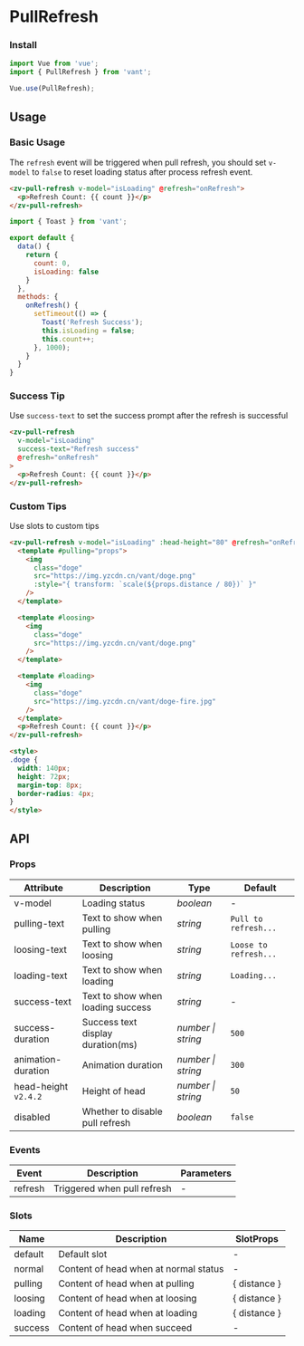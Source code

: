 # PullRefresh

### Install

```js
import Vue from 'vue';
import { PullRefresh } from 'vant';

Vue.use(PullRefresh);
```

## Usage

### Basic Usage

The `refresh` event will be triggered when pull refresh, you should set `v-model` to `false` to reset loading status after process refresh event.

```html
<zv-pull-refresh v-model="isLoading" @refresh="onRefresh">
  <p>Refresh Count: {{ count }}</p>
</zv-pull-refresh>
```

```js
import { Toast } from 'vant';

export default {
  data() {
    return {
      count: 0,
      isLoading: false
    }
  },
  methods: {
    onRefresh() {
      setTimeout(() => {
        Toast('Refresh Success');
        this.isLoading = false;
        this.count++;
      }, 1000);
    }
  }
}
```

### Success Tip

Use `success-text` to set the success prompt after the refresh is successful

```html
<zv-pull-refresh
  v-model="isLoading"
  success-text="Refresh success"
  @refresh="onRefresh"
>
  <p>Refresh Count: {{ count }}</p>
</zv-pull-refresh>
```

### Custom Tips

Use slots to custom tips

```html
<zv-pull-refresh v-model="isLoading" :head-height="80" @refresh="onRefresh">
  <template #pulling="props">
    <img
      class="doge"
      src="https://img.yzcdn.cn/vant/doge.png"
      :style="{ transform: `scale(${props.distance / 80})` }"
    />
  </template>

  <template #loosing>
    <img
      class="doge"
      src="https://img.yzcdn.cn/vant/doge.png"
    />
  </template>  

  <template #loading>
    <img
      class="doge"
      src="https://img.yzcdn.cn/vant/doge-fire.jpg"
    />
  </template>
  <p>Refresh Count: {{ count }}</p>
</zv-pull-refresh>

<style>
.doge {
  width: 140px;
  height: 72px;
  margin-top: 8px;
  border-radius: 4px;
}
</style>
```

## API

### Props

| Attribute | Description | Type | Default |
|------|------|------|------|
| v-model | Loading status | *boolean* | - |
| pulling-text | Text to show when pulling | *string* | `Pull to refresh...` |
| loosing-text | Text to show when loosing | *string* | `Loose to refresh...` |
| loading-text | Text to show when loading | *string* | `Loading...` |
| success-text | Text to show when loading success | *string* | - |
| success-duration | Success text display duration(ms) | *number \| string* | `500` |
| animation-duration | Animation duration | *number \| string* | `300` |
| head-height `v2.4.2` | Height of head | *number \| string* | `50` |
| disabled | Whether to disable pull refresh | *boolean* | `false` |

### Events

| Event | Description | Parameters |
|------|------|------|
| refresh | Triggered when pull refresh | - |

### Slots

| Name | Description | SlotProps |
|------|------|------|
| default | Default slot | - |
| normal | Content of head when at normal status | - |
| pulling | Content of head when at pulling | { distance } |
| loosing | Content of head when at loosing | { distance } |
| loading | Content of head when at loading | { distance } |
| success | Content of head when succeed | - |

